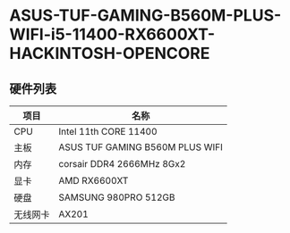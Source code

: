 # ASUS-TUF-GAMING-B560M-PLUS-WIFI-i5-11400-RX6600XT-HACKINTOSH-OPENCORE

## 硬件列表

|项目|名称
|-|-
|CPU|Intel 11th CORE 11400
|主板|ASUS TUF GAMING B560M PLUS WIFI
|内存|corsair DDR4 2666MHz 8Gx2
|显卡|AMD RX6600XT
|硬盘|SAMSUNG 980PRO 512GB
|无线网卡|AX201


